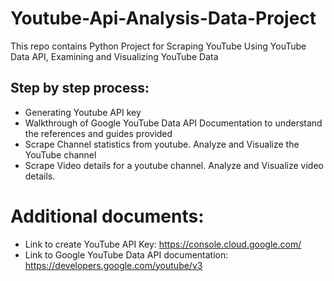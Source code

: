 # Youtube-Api-Analysis-Data-Project
This repo contains Python Project for Scraping YouTube Using YouTube Data API, Examining and Visualizing YouTube Data

## Step by step process:
- Generating Youtube API key
- Walkthrough of Google YouTube Data API Documentation to understand the references and guides provided
- Scrape Channel statistics from youtube. Analyze and Visualize the YouTube channel
- Scrape Video details for a youtube channel. Analyze and Visualize video details.

# Additional documents:
- Link to create YouTube API Key: https://console.cloud.google.com/
- Link to Google YouTube Data API documentation: https://developers.google.com/youtube/v3
